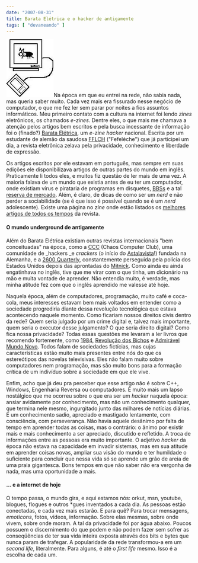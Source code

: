 ```yaml
---
date: "2007-08-31"
title: Barata Elétrica e o hacker de antigamente
tags: [ "devaneando" ]
---
```


[![Barata Elétrica](/images/barataeletrica.jpg)](http://www1.webng.com/curupira/)Na época em que eu entrei na rede, não sabia nada, mas queria saber muito. Cada vez mais era fissurado nesse negócio de computador, o que me fez ler sem parar por noites a fios assuntos informáticos. Meu primeiro contato com a cultura na internet foi lendo _zines_ eletrônicos, os chamados _e-zines_. Dentre eles, o que mais me chamava a atenção pelos artigos bem escritos e pela busca incessante de informação foi o (finado?) [Barata Elétrica](https://sites.google.com/site/barataeletricafanzine/), um _e-zine hacker_ nacional. Escrita por um estudante de alemão da saudosa [FFLCH](http://www.fflch.usp.br/) ("Fefeléche") que já participei um dia, a revista eletrônica zelava pela privacidade, conhecimento e liberdade de expressão.

Os artigos escritos por ele estavam em português, mas sempre em suas edições ele disponibilizava artigos de outras partes do mundo em inglês. Praticamente li todos eles, e muitos fiz questão de ler mais de uma vez. A maioria falava de um mundo que existia antes de eu ter um computador, onde existiam vírus e pirataria de programas em disquetes, [BBSs](http://pt.wikipedia.org/wiki/BBS) e a tal [reserva de mercado](http://pt.wikipedia.org/wiki/Reserva_de_mercado). Além, é claro, de dicas de como ser um _nerd_ e não perder a sociabilidade (se é que isso é possível quando se é um _nerd_ adolescente). Existe uma página no _zine_ onde estão listados os [melhores artigos de todos os tempos](http://www1.webng.com/curupira/melhor.html) da revista.




#### O mundo underground de antigamente


Além do Barata Elétrica existiam outras revistas internacionais "bem conceituadas" na época, como a [CCC](http://www.ccc.de/index2.xml) (Chaos Computer Club), uma comunidade de _hackers _e _crackers_ (o início do [Astalavista](http://astalavista.box.sk)!) fundada na Alemanha, e a [2600 Quarterly](http://www.2600.com/), constantemente perseguida pela polícia dos Estados Unidos depois das aprontadas do [Mitnick](http://pt.wikipedia.org/wiki/Kevin_Mitnick). Como ainda eu ainda engatinhava no inglês, tive que me virar com o que tinha, um dicionário na mão e muita vontade de aprender. Não entendia muito, é verdade, mas minha atitude fez com que o inglês aprendido me valesse até hoje.

Naquela época, além de computadores, programação, muito café e coca-cola, meus interesses estavam bem mais voltados em entender como a sociedade progrediria diante dessa revolução tecnológica que estava acontecendo naquele momento. Como ficariam nossos direitos civis dentro da rede? Quem seria julgado por um crime digital e, talvez mais importante, quem seria o executor desse julgamento? O que seria direito digital? Como fica nossa privacidade? Todas essas questões me levaram a ler livros que recomendo fortemente, como [1984](http://compare.buscape.com.br/categoria?lkout=1&id=3482&kw=1984&site_origem=1293522), [Revolução dos Bichos](http://compare.buscape.com.br/categoria?lkout=1&id=3482&kw=Revolucao+dos+Bichos&site_origem=1293522) e [Admirável Mundo Novo](http://compare.buscape.com.br/categoria?lkout=1&id=3482&kw=Admiravel+Mundo+Novo&site_origem=1293522). Todos falam de sociedades fictícias, mas cujas características estão muito mais presentes entre nós do que os estereótipos das novelas televisivas. Eles não falam muito sobre computadores nem programação, mas são muito bons para a formação crítica de um indivíduo sobre a sociedade em que ele vive.

Enfim, acho que já deu pra perceber que esse artigo não é sobre C++, Windows, Engenharia Reversa ou computadores. É muito mais um lapso nostálgico que me ocorreu sobre o que era ser um _hacker_ naquela época: ansiar avidamente por conhecimento, mas não um conhecimento qualquer, que termina nele mesmo, ingurgitado junto das milhares de notícias diárias. É um conhecimento sadio, apreciado e mastigado lentamente, com consciência, com perseverança. Não havia aquele desânimo por falta de tempo em aprender todas as coisas, mas o contrário: o ânimo por existir mais e mais conhecimento a ser apreciado, discutido e refletido. A troca de informações entre as pessoas era muito importante. O adjetivo _hacker_ da época não estava na capacidade em invadir sistemas, mas em sua atitude em aprender coisas novas, ampliar sua visão do mundo e ter humildade o suficiente para concluir que nessa vida só se aprende um grão de areia de uma praia gigantesca. Bons tempos em que não saber não era vergonha de nada, mas uma oportunidade a mais.


#### ... e a internet de hoje


O tempo passa, o mundo gira, e aqui estamos nós: orkut, msn, youtube, blogues, flogues e outros *gues inventados a cada dia. As pessoas estão conectadas, e cada vez mais estarão. E para quê? Para trocar mensagens, _emoticons_, fotos, vídeos, informação. Sobre elas mesmas, sobre onde vivem, sobre onde moram. A tal da privacidade foi por água abaixo. Poucos possuem o discernimento do que podem e não podem fazer sem sofrer as conseqüências de ter sua vida inteira exposta através dos bits e bytes que nunca param de trafegar. A popularidade da rede transformou-a em um _second life_, literalmente. Para alguns, é até o _first life_ mesmo. Isso é a escolha de cada um.


